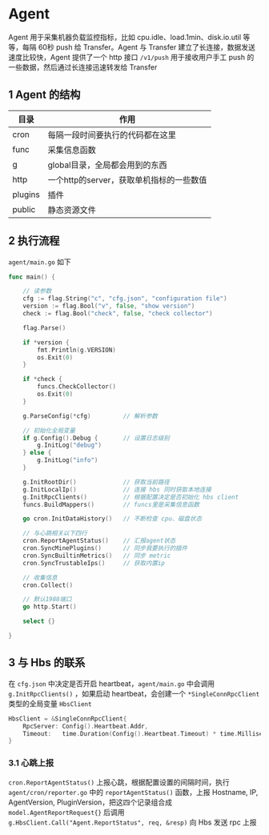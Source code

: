 

# Agent

Agent 用于采集机器负载监控指标，比如 cpu.idle、load.1min、disk.io.util 等等，每隔 60秒 push 给 Transfer。Agent 与 Transfer 建立了长连接，数据发送速度比较快，Agent 提供了一个 http 接口 `/v1/push` 用于接收用户手工 push 的一些数据，然后通过长连接迅速转发给 Transfer

 

## 1 Agent 的结构

| 目录    | 作用                                     |
| ------- | ---------------------------------------- |
| cron    | 每隔一段时间要执行的代码都在这里         |
| func    | 采集信息函数                             |
| g       | global目录，全局都会用到的东西           |
| http    | 一个http的server，获取单机指标的一些数值 |
| plugins | 插件                                     |
| public  | 静态资源文件                             |



## 2 执行流程

`agent/main.go` 如下



```go
func main() {

	// 读参数
	cfg := flag.String("c", "cfg.json", "configuration file")
	version := flag.Bool("v", false, "show version")
	check := flag.Bool("check", false, "check collector")

	flag.Parse()

	if *version {
		fmt.Println(g.VERSION)
		os.Exit(0)
	}

	if *check {
		funcs.CheckCollector()
		os.Exit(0)
	}

	g.ParseConfig(*cfg)         // 解析参数

	// 初始化全局变量
	if g.Config().Debug {		// 设置日志级别
		g.InitLog("debug")
	} else {
		g.InitLog("info")
	}

	g.InitRootDir()				// 获取当前路径
	g.InitLocalIp()				// 连接 hbs 同时获取本地连接
	g.InitRpcClients()			// 根据配置决定是否初始化 hbs client	
	funcs.BuildMappers()        // funcs里是采集信息函数

	go cron.InitDataHistory()	// 不断检查 cpu、磁盘状态

	// 与心跳相关以下四行
	cron.ReportAgentStatus()    // 汇报agent状态
	cron.SyncMinePlugins()      // 同步我要执行的插件
	cron.SyncBuiltinMetrics()   // 同步 metric
	cron.SyncTrustableIps()     // 获取内置ip

	// 收集信息
	cron.Collect()

	// 默认1988端口
	go http.Start()

	select {}

}
```



## 3 与 Hbs 的联系

在 `cfg.json` 中决定是否开启 heartbeat，`agent/main.go` 中会调用 `g.InitRpcClients()` ，如果启动 heartbeat，会创建一个 `*SingleConnRpcClient` 类型的全局变量 `HbsClient` 

```go
HbsClient = &SingleConnRpcClient{
	RpcServer: Config().Heartbeat.Addr,
	Timeout:   time.Duration(Config().Heartbeat.Timeout) * time.Millisecond,
}
```



### 3.1 心跳上报

`cron.ReportAgentStatus()` 上报心跳，根据配置设置的间隔时间，执行 `agent/cron/reporter.go` 中的 `reportAgentStatus()` 函数，上报 Hostname, IP, AgentVersion, PluginVersion，把这四个记录组合成 `model.AgentReportRequest{}` 后调用 `g.HbsClient.Call("Agent.ReportStatus", req, &resp)` 向 Hbs 发送 rpc 上报

